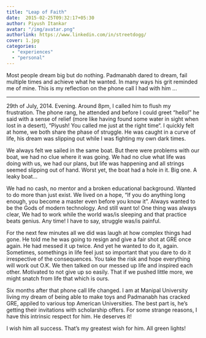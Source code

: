```yaml
---
title: "Leap of Faith"
date:  2015-02-25T09:32:17+05:30
author: Piyush Itankar
avatar: "/img/avatar.png"
authorlink: https://www.linkedin.com/in/streetdogg/
cover: 1.jpg
categories:
  - "experiences"
  - "personal"
---
```


Most people dream big but do nothing. Padmanabh dared to dream, fail multiple times and achieve what he wanted. In many ways his grit reminded me of mine. This is my reflection on the phone call I had with him ...

<!--more-->
---

29th of July, 2014. Evening. Around 8pm, I called him to flush my frustration. The phone rang, he attended and before I could greet “hello!” he said with a sense of relief (more like having found some water in sight when lost in a desert), “Piyush! You called me just at the right time“. I quickly felt at home, we both share the phase of struggle. He was caught in a curve of life, his dream was slipping out while I was fighting my own dark times.

We always felt we sailed in the same boat. But there were problems with our boat, we had no clue where it was going. We had no clue what life was doing with us, we had our plans, but life was happening and all strings seemed slipping out of hand. Worst yet, the boat had a hole in it. Big one. A leaky boat...

We had no cash, no mentor and a broken educational background. Wanted to do more than just exist. We lived on a hope, “If you do anything long enough, you become a master even before you know it”. Always wanted to be the Gods of modern technology. And still want to! One thing was always clear, We had to work while the world was/is sleeping and that practice beats genius. Any time! I have to say, struggle was/is painful.

For the next few minutes all we did was laugh at how complex things had gone. He told me he was going to resign and give a fair shot at GRE once again. He had messed it up twice. And yet he wanted to do it, again. Sometimes, somethings in life feel just so important that you dare to do it irrespective of the consequences. You take the risk and hope everything will work out O.K. We then talked on our messed up life and inspired each other. Motivated to not give up so easily. That if we pushed little more, we might snatch from life that which is ours.

Six months after that phone call life changed. I am at Manipal University living my dream of being able to make toys and Padmanabh has cracked GRE, appiled to various top American Universities. The best part is, he’s getting their invitations with scholarship offers. For some strange reasons, I have this intrinsic respect for him. He deserves it!

I wish him all success. That’s my greatest wish for him. All green lights!
